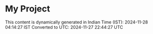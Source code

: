 # My Project

This content is dynamically generated in Indian Time (IST): 2024-11-28 04:14:27 IST
Converted to UTC: 2024-11-27 22:44:27 UTC
